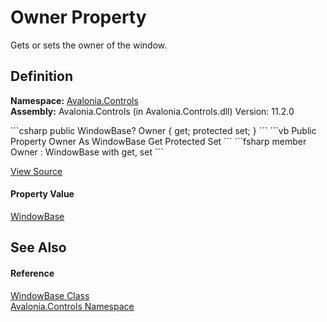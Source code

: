 # Owner Property


Gets or sets the owner of the window.



## Definition
**Namespace:** <a href="N_Avalonia_Controls">Avalonia.Controls</a>  
**Assembly:** Avalonia.Controls (in Avalonia.Controls.dll) Version: 11.2.0

<Tabs groupId="api-code-preview">
<TabItem value="csharp" label="C#">
```csharp
public WindowBase? Owner { get; protected set; }
```
</TabItem>
<TabItem value="vb" label="VB">
```vb
Public Property Owner As WindowBase
	Get
	Protected Set
```
</TabItem>
<TabItem value="fsharp" label="F#">
```fsharp
member Owner : WindowBase with get, set
```
</TabItem>
</Tabs>



<a href="https://github.com/AvaloniaUI/Avalonia/tree/master/src/Avalonia.Controls/WindowBase.cs#L120" title="View the source code">View Source</a>



#### Property Value
<a href="T_Avalonia_Controls_WindowBase">WindowBase</a>

## See Also


#### Reference
<a href="T_Avalonia_Controls_WindowBase">WindowBase Class</a>  
<a href="N_Avalonia_Controls">Avalonia.Controls Namespace</a>  

